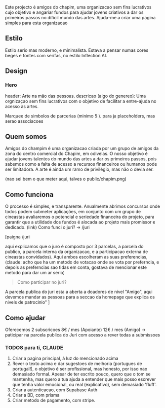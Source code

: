 Este projecto é amigos do chapim, uma organizacao sem fins lucrativos cujo objetivo e angariar fundos para ajudar jovens criativos a dar os primeiros passos no dificil mundo das artes. Ajuda-me a criar uma pagina simples para esta organizacao

## Estilo

Estilo serio mas moderno, e minimalista. Estava a pensar numas cores beges e fontes com serifas, no estilo Inflection AI.


## Design

### Hero
header: Arte na mão das pessoas.
descricao (algo do genereo): Uma orgnizaçao sem fins lucrativos com o objetivo de facilitar a entre-ajuda no acesso às artes.

Marquee de simbolos de parcerias (minimo 5 ). para ja placeholders, mas serao associacoes

## Quem somos

Amigos do champim é uma organizacao criada por um grupo de amigos da zona do centro comercial do Chapim, em odivelas. O nosso objetivo é ajudar jovens talentos do mundo das artes a dar os primeiros passos, pois sabemos como a falta de acesso a recursos financeiros ou humanos pode ser limitadora. 
A arte é ainda um ramo de privilégio, mas não o devia ser.

(nao sei bem o que meter aqui, talves o public/chapim.png)


## Como funciona

O processo é simples, e transparente. Anualmente abrimos concursos onde todos podem submeter aplicações, em conjunto com um grupo de cineastas avaliaremos o potencial e seriedade financeira do projeto, para garantir que a utilidade dos fundos é alocada ao projeto mais promissor e dedicado.
(link) Como funci o juri? -> /juri 

[paigna /juri

aqui explicamos que o juro é composto por 3 parcelas, a parcela do publico, a parcela interna da organizacao, e a participacao externa de cineastas convidados). Aqui ambos escolheram as suas preferencias, (claude: acho que ha um metodo de votacao onde se vota por preferncia, e depois as preferncias sao tidas em conta, gostava de mencionar este metodo para dar um ar serio)

> Como participar no juri? 

A parcela publica do juri esta a aberta a doadores de nivel "Amigo", aqui devemos mandar as pessoas para a seccao da homepage que explica os nivels de patrocinio"
]


## Como ajudar

Oferecemos 2 subscricoes
8€ / mes (Apoiante)
12€ / mes (Amigo) -> paticipar na parcela publica do Juri com acesso a rever todas a submissoes




### TODOS para ti, CLAUDE

1. Criar a pagina principal, à luz do mencionado acima
2. Rever o texto acima e dar sugestoes de melhoria (portugues de portugal!), o objetivo é ser profissional, mas honesto, por isso nao demasiado formal. Apesar de ter escrito pouco, quero que o tom se mantenha, mas quero a tua ajuda a entender que mais posso escrever que tenha valor emocional, ou real (explicativo), sem demasiado 'fluff'. 
3. Criar a autenticacao, com Supabase Auth
4. Criar a BD, com prisma 
5. Criar metodo de pagamento, com stripe. 

